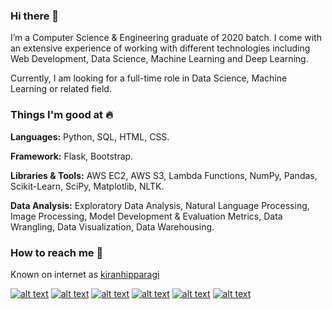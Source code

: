 ### Hi there 👋

I’m a Computer Science & Engineering graduate of 2020 batch. I come with an extensive experience of working with different technologies including Web Development, Data Science, Machine Learning and Deep Learning.

Currently, I am looking for a full-time role in Data Science, Machine Learning or related field.

### Things I'm good at :fire:

**Languages:** Python, SQL, HTML, CSS.

**Framework:** Flask, Bootstrap.

**Libraries & Tools:** AWS EC2, AWS S3, Lambda Functions, NumPy, Pandas, Scikit-Learn, SciPy, Matplotlib, NLTK.

**Data Analysis:** Exploratory Data Analysis, Natural Language Processing, Image Processing, Model Development & Evaluation Metrics, Data Wrangling, Data Visualization, Data Warehousing.

### How to reach me :iphone:

Known on internet as [kiranhipparagi](https://www.google.com/search?client=ubuntu&channel=fs&q=kiranhipparagi&ie=utf-8&oe=utf-8)


[![alt text][1.1]][1]
[![alt text][2.1]][2]
[![alt text][3.1]][3]
[![alt text][4.1]][4]
[![alt text][5.1]][5]
[![alt text][6.1]][6]


[1.1]: https://imgur.com/PXyIkWx.png (linkedin icon with padding)
[2.1]: https://imgur.com/Kx6VzOa.png (twitter icon with padding)
[3.1]: https://imgur.com/HItyXh3.png (whatsapp icon with padding)
[4.1]: https://imgur.com/TOiZy7G.png (instagram icon with padding)
[5.1]: https://imgur.com/00e02Mx.png (skype icon with padding)
[6.1]: https://imgur.com/LOgwJOu.png (website icon with padding)


[1]: http://www.linkedin.com/in/kiran-hipparagi-20272b171
[2]: http://www.twitter.com/KiranHipparagi
[3]: https://wa.me/qr/CXKAMQQRDQUMF1
[4]: https://www.instagram.com/solo_.minder
[5]: https://go.skype.com/refer.lite?referrer=utm_campaign=refnoac
[6]: https://kiranhipparagik.wixsite.com/mysite-1


